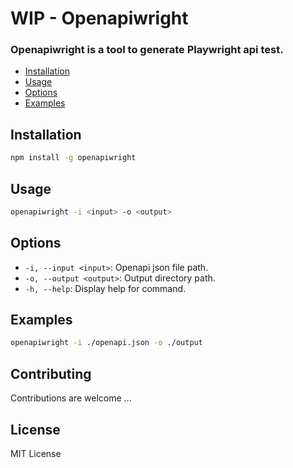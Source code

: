 # WIP - Openapiwright

### Openapiwright is a tool to generate Playwright api test.

- [Installation](#installation)
- [Usage](#usage)
- [Options](#options)
- [Examples](#examples)


## Installation

```bash
npm install -g openapiwright
```

## Usage

```bash
openapiwright -i <input> -o <output>
```

## Options

- `-i, --input <input>`: Openapi json file path.
- `-o, --output <output>`: Output directory path.
- `-h, --help`: Display help for command.

## Examples

```bash
openapiwright -i ./openapi.json -o ./output
```

## Contributing
Contributions are welcome ...

## License
MIT License
